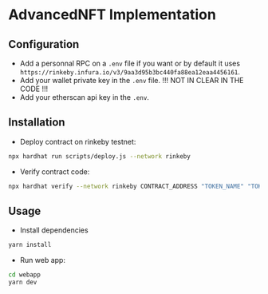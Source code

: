 # AdvancedNFT Implementation

## Configuration

- Add a personnal RPC on a `.env` file if you want or by default it uses `https://rinkeby.infura.io/v3/9aa3d95b3bc440fa88ea12eaa4456161`.
- Add your wallet private key in the `.env` file. !!! NOT IN CLEAR IN THE CODE !!!
- Add your etherscan api key in the `.env`.


## Installation

- Deploy contract on rinkeby testnet: 
```bash
npx hardhat run scripts/deploy.js --network rinkeby
```

- Verify contract code: 
```bash
npx hardhat verify --network rinkeby CONTRACT_ADDRESS "TOKEN_NAME" "TOKEN_SYMBOL"
```

## Usage

- Install dependencies
```bash
yarn install
```

- Run web app: 
```bash
cd webapp
yarn dev
```


